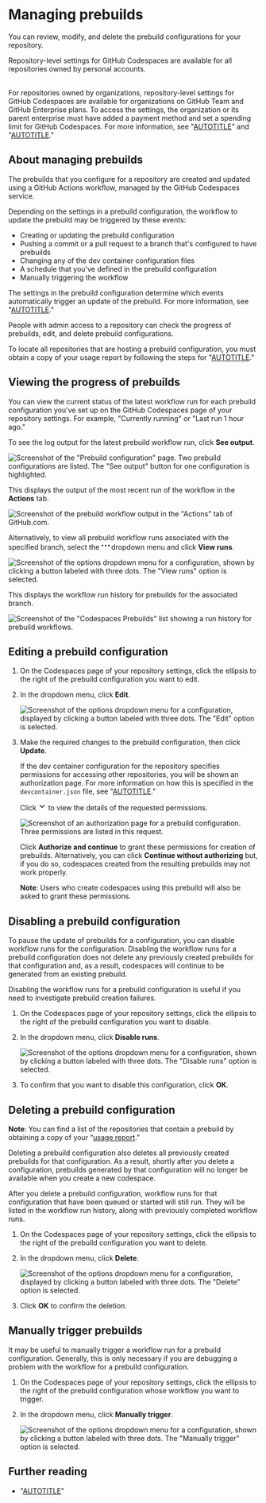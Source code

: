 # Managing prebuilds

You can review, modify, and delete the prebuild configurations for your repository.

Repository-level settings for GitHub Codespaces are available for all repositories owned by personal accounts. <br><br>

For repositories owned by organizations, repository-level settings for GitHub Codespaces are available for organizations on GitHub Team and GitHub Enterprise plans. To access the settings, the organization or its parent enterprise must have added a payment method and set a spending limit for GitHub Codespaces. For more information, see "[AUTOTITLE](/codespaces/managing-codespaces-for-your-organization/choosing-who-owns-and-pays-for-codespaces-in-your-organization)" and "[AUTOTITLE](/get-started/learning-about-github/githubs-plans)."

## About managing prebuilds

The prebuilds that you configure for a repository are created and updated using a GitHub Actions workflow, managed by the GitHub Codespaces service.

Depending on the settings in a prebuild configuration, the workflow to update the prebuild may be triggered by these events:

- Creating or updating the prebuild configuration
- Pushing a commit or a pull request to a branch that's configured to have prebuilds
- Changing any of the dev container configuration files
- A schedule that you've defined in the prebuild configuration
- Manually triggering the workflow

The settings in the prebuild configuration determine which events automatically trigger an update of the prebuild. For more information, see "[AUTOTITLE](/codespaces/prebuilding-your-codespaces/configuring-prebuilds#configuring-prebuilds)."

People with admin access to a repository can check the progress of prebuilds, edit, and delete prebuild configurations.

To locate all repositories that are hosting a prebuild configuration, you must obtain a copy of your usage report by following the steps for "[AUTOTITLE](/billing/managing-billing-for-github-codespaces/viewing-your-github-codespaces-usage)."

## Viewing the progress of prebuilds

You can view the current status of the latest workflow run for each prebuild configuration you've set up on the GitHub Codespaces page of your repository settings. For example, "Currently running" or "Last run 1 hour ago."

To see the log output for the latest prebuild workflow run, click **See output**.

![Screenshot of the "Prebuild configuration" page. Two prebuild configurations are listed. The "See output" button for one configuration is highlighted.](/assets/images/help/codespaces/prebuilds-see-output.png)

This displays the output of the most recent run of the workflow in the **Actions** tab.

![Screenshot of the prebuild workflow output in the "Actions" tab of GitHub.com.](/assets/images/help/codespaces/prebuilds-log-output.png)

Alternatively, to view all prebuild workflow runs associated with the specified branch, select the <svg version="1.1" width="16" height="16" viewBox="0 0 16 16" class="octicon octicon-kebab-horizontal" aria-label="options" role="img"><path d="M8 9a1.5 1.5 0 1 0 0-3 1.5 1.5 0 0 0 0 3ZM1.5 9a1.5 1.5 0 1 0 0-3 1.5 1.5 0 0 0 0 3Zm13 0a1.5 1.5 0 1 0 0-3 1.5 1.5 0 0 0 0 3Z"></path></svg> dropdown menu and click **View runs**.

![Screenshot of the options dropdown menu for a configuration, shown by clicking a button labeled with three dots. The "View runs" option is selected.](/assets/images/help/codespaces/prebuilds-view-runs.png)

This displays the workflow run history for prebuilds for the associated branch.

![Screenshot of the "Codespaces Prebuilds" list showing a run history for prebuild workflows.](/assets/images/help/codespaces/prebuilds-workflow-runs.png)

## Editing a prebuild configuration

1. On the Codespaces page of your repository settings, click the ellipsis to the right of the prebuild configuration you want to edit.
1. In the dropdown menu, click **Edit**.

   ![Screenshot of the options dropdown menu for a configuration, displayed by clicking a button labeled with three dots. The "Edit" option is selected.](/assets/images/help/codespaces/prebuilds-edit.png)

1. Make the required changes to the prebuild configuration, then click **Update**.

   If the dev container configuration for the repository specifies permissions for accessing other repositories, you will be shown an authorization page. For more information on how this is specified in the `devcontainer.json` file, see "[AUTOTITLE](/codespaces/managing-your-codespaces/managing-repository-access-for-your-codespaces)."
   
      Click <svg version="1.1" width="16" height="16" viewBox="0 0 16 16" class="octicon octicon-chevron-down" aria-label="The expand down icon" role="img"><path d="M12.78 5.22a.749.749 0 0 1 0 1.06l-4.25 4.25a.749.749 0 0 1-1.06 0L3.22 6.28a.749.749 0 1 1 1.06-1.06L8 8.939l3.72-3.719a.749.749 0 0 1 1.06 0Z"></path></svg> to view the details of the requested permissions.
   
      ![Screenshot of an authorization page for a prebuild configuration. Three permissions are listed in this request.](/assets/images/help/codespaces/prebuild-authorization-page.png)
   
      Click **Authorize and continue** to grant these permissions for creation of prebuilds. Alternatively, you can click **Continue without authorizing** but, if you do so, codespaces created from the resulting prebuilds may not work properly.
   
      <div class="ghd-spotlight ghd-spotlight-note border rounded-1 my-3 p-3 f5 color-border-accent-emphasis color-bg-accent">
   
      **Note**: Users who create codespaces using this prebuild will also be asked to grant these permissions.
   
      </div>

## Disabling a prebuild configuration

To pause the update of prebuilds for a configuration, you can disable workflow runs for the configuration. Disabling the workflow runs for a prebuild configuration does not delete any previously created prebuilds for that configuration and, as a result, codespaces will continue to be generated from an existing prebuild.

Disabling the workflow runs for a prebuild configuration is useful if you need to investigate prebuild creation failures.

1. On the Codespaces page of your repository settings, click the ellipsis to the right of the prebuild configuration you want to disable.
1. In the dropdown menu, click **Disable runs**.

   ![Screenshot of the options dropdown menu for a configuration, shown by clicking a button labeled with three dots. The "Disable runs" option is selected.](/assets/images/help/codespaces/prebuilds-disable.png)

1. To confirm that you want to disable this configuration, click **OK**.

## Deleting a prebuild configuration

<div class="ghd-spotlight ghd-spotlight-note border rounded-1 my-3 p-3 f5 color-border-accent-emphasis color-bg-accent">

**Note**: You can find a list of the repositories that contain a prebuild by obtaining a copy of your “[usage report](/billing/managing-billing-for-github-codespaces/viewing-your-github-codespaces-usage).”

</div>

Deleting a prebuild configuration also deletes all previously created prebuilds for that configuration. As a result, shortly after you delete a configuration, prebuilds generated by that configuration will no longer be available when you create a new codespace.

After you delete a prebuild configuration, workflow runs for that configuration that have been queued or started will still run. They will be listed in the workflow run history, along with previously completed workflow runs.

1. On the Codespaces page of your repository settings, click the ellipsis to the right of the prebuild configuration you want to delete.
1. In the dropdown menu, click **Delete**.

   ![Screenshot of the options dropdown menu for a configuration, displayed by clicking a button labeled with three dots. The "Delete" option is selected.](/assets/images/help/codespaces/prebuilds-delete.png)

1. Click **OK** to confirm the deletion.

## Manually trigger prebuilds

It may be useful to manually trigger a workflow run for a prebuild configuration. Generally, this is only necessary if you are debugging a problem with the workflow for a prebuild configuration.

1. On the Codespaces page of your repository settings, click the ellipsis to the right of the prebuild configuration whose workflow you want to trigger.
1. In the dropdown menu, click **Manually trigger**.

   ![Screenshot of the options dropdown menu for a configuration, shown by clicking a button labeled with three dots. The "Manually trigger" option is selected.](/assets/images/help/codespaces/prebuilds-manually-trigger.png)

## Further reading

- "[AUTOTITLE](/codespaces/troubleshooting/troubleshooting-prebuilds)"
